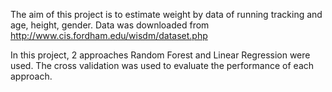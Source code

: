 The aim of this project is to estimate weight by data of running tracking and age, height, gender.
Data was downloaded from http://www.cis.fordham.edu/wisdm/dataset.php

In this project, 2 approaches Random Forest and Linear Regression were used. 
The cross validation was used to evaluate the performance of each approach.
